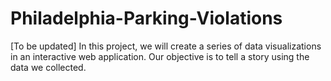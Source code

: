 # Philadelphia-Parking-Violations
[To be updated] In this project, we will create a series of data visualizations in an interactive web application. Our objective is to tell a story using the data we collected.
